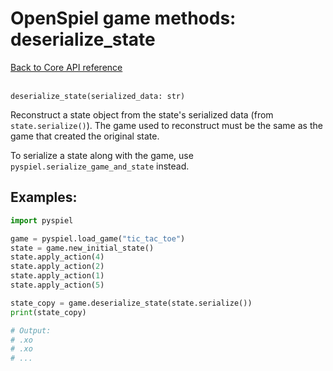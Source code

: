 # OpenSpiel game methods: deserialize_state

[Back to Core API reference](../api_reference.md) \
<br>

`deserialize_state(serialized_data: str)`

Reconstruct a state object from the state's serialized data (from
`state.serialize()`). The game used to reconstruct must be the same as the game
that created the original state.

To serialize a state along with the game, use `pyspiel.serialize_game_and_state`
instead.

## Examples:

```python
import pyspiel

game = pyspiel.load_game("tic_tac_toe")
state = game.new_initial_state()
state.apply_action(4)
state.apply_action(2)
state.apply_action(1)
state.apply_action(5)

state_copy = game.deserialize_state(state.serialize())
print(state_copy)

# Output:
# .xo
# .xo
# ...
```
